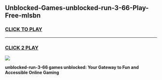 
## Unblocked-Games-unblocked-run-3-66-Play-Free-mlsbn
<h3>
<a href="https://premium76.site?title=unblocked-run-3-66&ref=20M">CLICK TO PLAY</a></h3>
<hr>

<h3>
<a href="https://premium76.site?title=unblocked-run-3-66&ref=20M">CLICK 2 PLAY</a>
  
</h3>

<a href="https://premium76.site?title=unblocked-run-3-66&ref=19M"><img src="https://clearcache.store/games.png"></a>


**unblocked-run-3-66 games unblocked: Your Gateway to Fun and Accessible Online Gaming**
